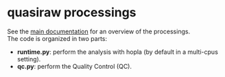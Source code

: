 # quasiraw processings

See the [main documentation](https://github.com/rlink7/rlink_mri/blob/main/README.md) for an overview of the processings.  
The code is organized in two parts:
* **runtime.py**: perform the analysis with hopla (by default in a multi-cpus setting).
* **qc.py**: perform the Quality Control (QC).
